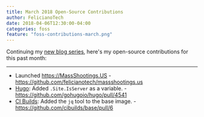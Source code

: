 ```yaml
---
title: March 2018 Open-Source Contributions
author: FelicianoTech
date: 2018-04-06T12:30:00-04:00
categories: foss
feature: "foss-contributions-march.png"
---
```


Continuing my [new blog series][1], here's my open-source contributions for this past month:

[1]: /blog/january-2017-foss-contributions/

---

- Launched <https://MassShootings.US> - <https://github.com/felicianotech/massshootings.us>
- [Hugo][hugo]: Added `.Site.IsServer` as a variable. - <https://github.com/gohugoio/hugo/pull/4541>
- [CI Builds](https://github.com/cibuilds/): Added the `jq` tool to the base image. - <https://github.com/cibuilds/base/pull/6>



[hugo]: https://gohugo.io/
